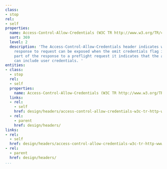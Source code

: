 ```yaml
---
class:
- stop
rel:
- self
properties:
  name: Access-Control-Allow-Credentials (W3C TR http://www.w3.org/TR/cors)
  sort: 369
  level: 2
  description: 'The Access-Control-Allow-Credentials header indicates whether the
    response to request can be exposed when the omit credentials flag is unset. When
    part of the response to a preflight request it indicates that the actual request
    can include user credentials. '
entities:
- class:
  - stop
  rel:
  - self
  properties:
    name: Access-Control-Allow-Credentials (W3C TR http://www.w3.org/TR/cors)
  links:
  - rel:
    - self
    href: design/headers/access-control-allow-credentials-w3c-tr-http-www.w3.org-tr-cors.md
  - rel:
    - parent
    href: design/headers/
links:
- rel:
  - self
  href: design/headers/access-control-allow-credentials-w3c-tr-http-www.w3.org-tr-cors.md
- rel:
  - parent
  href: design/headers/
...
```

